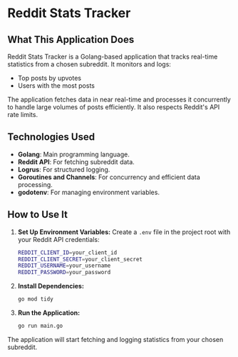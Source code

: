# Reddit Stats Tracker

## What This Application Does

Reddit Stats Tracker is a Golang-based application that tracks real-time statistics from a chosen subreddit. It monitors and logs:

- Top posts by upvotes
- Users with the most posts

The application fetches data in near real-time and processes it concurrently to handle large volumes of posts efficiently. It also respects Reddit's API rate limits.

## Technologies Used

- **Golang**: Main programming language.
- **Reddit API**: For fetching subreddit data.
- **Logrus**: For structured logging.
- **Goroutines and Channels**: For concurrency and efficient data processing.
- **godotenv**: For managing environment variables.

## How to Use It
    
1. **Set Up Environment Variables:** Create a `.env` file in the project root with your Reddit API credentials:
    
    ```bash
    REDDIT_CLIENT_ID=your_client_id 
    REDDIT_CLIENT_SECRET=your_client_secret 
    REDDIT_USERNAME=your_username 
    REDDIT_PASSWORD=your_password
    ```
    
2. **Install Dependencies:**
    
    ```bash
    go mod tidy
    ```
    
3. **Run the Application:**
    
    ```bash
    go run main.go
    ```
    

The application will start fetching and logging statistics from your chosen subreddit.